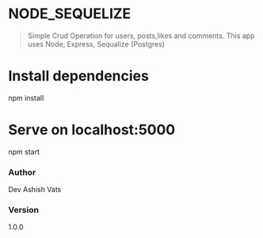 # NODE_SEQUELIZE

> Simple Crud Operation for users, posts,likes and comments. This app uses Node, Express, Sequalize (Postgres)


# Install dependencies
npm install

# Serve on localhost:5000
npm start



### Author

Dev Ashish Vats

### Version

1.0.0

